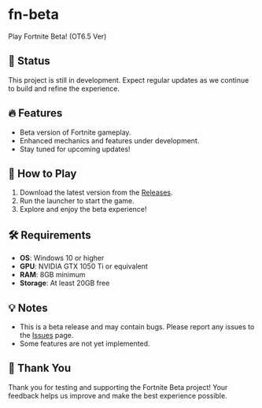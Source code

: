 # fn-beta
Play Fortnite Beta! (OT6.5 Ver)  

## 🚧 Status
This project is still in development. Expect regular updates as we continue to build and refine the experience.  

## 🔥 Features
- Beta version of Fortnite gameplay.
- Enhanced mechanics and features under development.
- Stay tuned for upcoming updates!

## 🚀 How to Play
1. Download the latest version from the [Releases](#).
2. Run the launcher to start the game.
3. Explore and enjoy the beta experience!

## 🛠️ Requirements
- **OS**: Windows 10 or higher  
- **GPU**: NVIDIA GTX 1050 Ti or equivalent  
- **RAM**: 8GB minimum  
- **Storage**: At least 20GB free  

## 💡 Notes
- This is a beta release and may contain bugs. Please report any issues to the [Issues](#) page.
- Some features are not yet implemented.

## 🖤 Thank You
Thank you for testing and supporting the Fortnite Beta project! Your feedback helps us improve and make the best experience possible.
